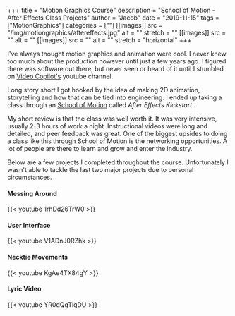 +++
title = "Motion Graphics Course"
description = "School of Motion - After Effects Class Projects"
author = "Jacob"
date = "2019-11-15"
tags = ["MotionGraphics"]
categories = [""]
[[images]]
  src = "/img/motiongraphics/aftereffects.jpg"
  alt = ""
  stretch = ""
[[images]]
  src = ""
  alt = ""
[[images]]
  src = ""
  alt = ""
  stretch = "horizontal"
+++

I've always thought motion graphics and animation were cool. I never knew too much about the production however until just a few years ago. I figured there was software out there, but never seen or heard of it until I stumbled on <a href="https://www.youtube.com/user/videocopilot">Video Copilot's</a> youtube channel.

Long story short I got hooked by the idea of making 2D animation, storytelling and how that can be tied into engineering. I ended up taking a class through an <a href="https://www.schoolofmotion.com/">School of Motion</a> called <i> After Effects Kickstart </i>. 

My short review is that the class was well worth it. It was very intensive, usually 2-3 hours of work a night. Instructional videos were long and detailed, and peer feedback was great. One of the biggest upsides to doing a class like this through School of Motion is the networking opportunities. A lot of people are there to learn and grow and enter the industry. 

Below are a few projects I completed throughout the course. Unfortunately I wasn't able to tackle the last two major projects due to personal circumstances.

#### Messing Around
{{< youtube 1rhDd26TrW0 >}}
<br>

#### User Interface 
{{< youtube V1ADnJ0RZhk >}}
<br>

#### Necktie Movements
{{< youtube KgAe4TX84gY >}}
<br>

#### Lyric Video
{{< youtube YR0dQgTlqDU >}}
<br>


<!--more-->



